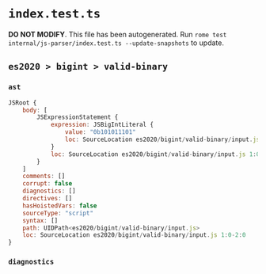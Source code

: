 # `index.test.ts`

**DO NOT MODIFY**. This file has been autogenerated. Run `rome test internal/js-parser/index.test.ts --update-snapshots` to update.

## `es2020 > bigint > valid-binary`

### `ast`

```javascript
JSRoot {
	body: [
		JSExpressionStatement {
			expression: JSBigIntLiteral {
				value: "0b101011101"
				loc: SourceLocation es2020/bigint/valid-binary/input.js 1:0-1:12
			}
			loc: SourceLocation es2020/bigint/valid-binary/input.js 1:0-1:12
		}
	]
	comments: []
	corrupt: false
	diagnostics: []
	directives: []
	hasHoistedVars: false
	sourceType: "script"
	syntax: []
	path: UIDPath<es2020/bigint/valid-binary/input.js>
	loc: SourceLocation es2020/bigint/valid-binary/input.js 1:0-2:0
}
```

### `diagnostics`

```

```
